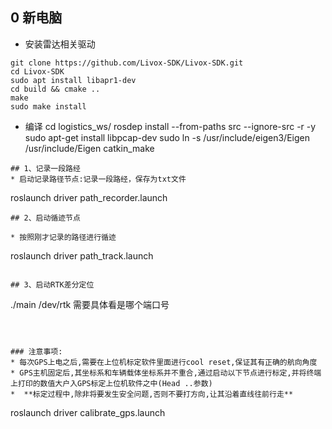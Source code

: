 ## 0 新电脑
* 安装雷达相关驱动
```
git clone https://github.com/Livox-SDK/Livox-SDK.git
cd Livox-SDK
sudo apt install libapr1-dev
cd build && cmake ..
make
sudo make install
```
* 编译
cd logistics_ws/
rosdep install --from-paths src --ignore-src -r -y
sudo apt-get install libpcap-dev
sudo ln -s /usr/include/eigen3/Eigen /usr/include/Eigen
catkin_make
```
## 1、记录一段路经
* 启动记录路径节点:记录一段路经，保存为txt文件
```
roslaunch driver path_recorder.launch
```
## 2、启动循迹节点

* 按照刚才记录的路径进行循迹
```
roslaunch driver path_track.launch
```

## 3、启动RTK差分定位

```
./main /dev/rtk  需要具体看是哪个端口号
```



### 注意事项:
* 每次GPS上电之后,需要在上位机标定软件里面进行cool reset,保证其有正确的航向角度
* GPS主机固定后,其坐标系和车辆载体坐标系并不重合,通过启动以下节点进行标定,并将终端上打印的数值大户入GPS标定上位机软件之中(Head ..参数)
*  **标定过程中,除非将要发生安全问题,否则不要打方向,让其沿着直线往前行走**
```
roslaunch driver calibrate_gps.launch 
```


